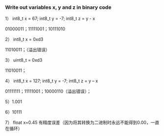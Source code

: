 ### Write out variables x, y and z in binary code 
1） int8_t x = 67; int8_t y = -7; int8_t z = y - x
  
  01000011；11111001；10111010

2） int8_t x = 0xd3
 
 
  11010011；（溢出错误）

3） uint8_t = 0xd3
 
  11010011；
  
4） int8_t x = 127; int8_t y = -7; int8_t z = y – x
  
   01111111；11111001；10000110（溢出错误）；

5）1.001

6）10111

7） float x=0.45 有精度误差（因为将其转换为二进制时永远不能得到0.00，一直在循环）

